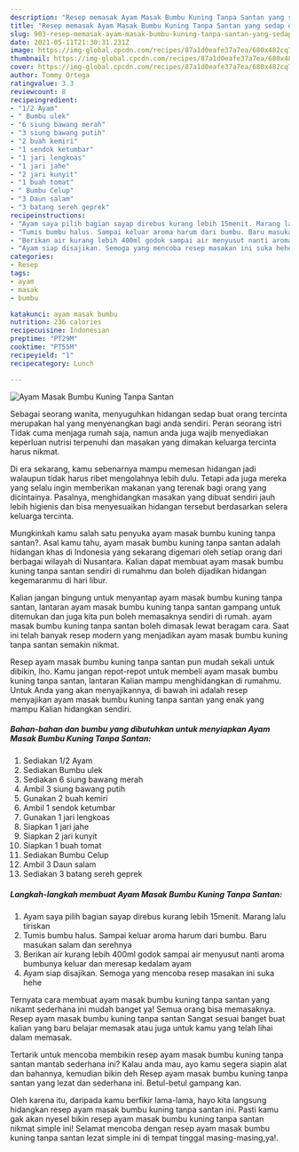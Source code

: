 ```yaml
---
description: "Resep memasak Ayam Masak Bumbu Kuning Tanpa Santan yang sedap dan Mudah Dibuat"
title: "Resep memasak Ayam Masak Bumbu Kuning Tanpa Santan yang sedap dan Mudah Dibuat"
slug: 903-resep-memasak-ayam-masak-bumbu-kuning-tanpa-santan-yang-sedap-dan-mudah-dibuat
date: 2021-05-11T21:30:31.231Z
image: https://img-global.cpcdn.com/recipes/87a1d0eafe37a7ea/680x482cq70/ayam-masak-bumbu-kuning-tanpa-santan-foto-resep-utama.jpg
thumbnail: https://img-global.cpcdn.com/recipes/87a1d0eafe37a7ea/680x482cq70/ayam-masak-bumbu-kuning-tanpa-santan-foto-resep-utama.jpg
cover: https://img-global.cpcdn.com/recipes/87a1d0eafe37a7ea/680x482cq70/ayam-masak-bumbu-kuning-tanpa-santan-foto-resep-utama.jpg
author: Tommy Ortega
ratingvalue: 3.3
reviewcount: 8
recipeingredient:
- "1/2 Ayam"
- " Bumbu ulek"
- "6 siung bawang merah"
- "3 siung bawang putih"
- "2 buah kemiri"
- "1 sendok ketumbar"
- "1 jari lengkoas"
- "1 jari jahe"
- "2 jari kunyit"
- "1 buah tomat"
- " Bumbu Celup"
- "3 Daun salam"
- "3 batang sereh geprek"
recipeinstructions:
- "Ayam saya pilih bagian sayap direbus kurang lebih 15menit. Marang lalu tiriskan"
- "Tumis bumbu halus. Sampai keluar aroma harum dari bumbu. Baru masukan salam dan serehnya"
- "Berikan air kurang lebih 400ml godok sampai air menyusut nanti aroma bumbunya keluar dan meresap kedalam ayam"
- "Ayam siap disajikan. Semoga yang mencoba resep masakan ini suka hehe"
categories:
- Resep
tags:
- ayam
- masak
- bumbu

katakunci: ayam masak bumbu 
nutrition: 236 calories
recipecuisine: Indonesian
preptime: "PT29M"
cooktime: "PT55M"
recipeyield: "1"
recipecategory: Lunch

---
```



![Ayam Masak Bumbu Kuning Tanpa Santan](https://img-global.cpcdn.com/recipes/87a1d0eafe37a7ea/680x482cq70/ayam-masak-bumbu-kuning-tanpa-santan-foto-resep-utama.jpg)

Sebagai seorang wanita, menyuguhkan hidangan sedap buat orang tercinta merupakan hal yang menyenangkan bagi anda sendiri. Peran seorang istri Tidak cuma menjaga rumah saja, namun anda juga wajib menyediakan keperluan nutrisi terpenuhi dan masakan yang dimakan keluarga tercinta harus nikmat.

Di era  sekarang, kamu sebenarnya mampu memesan hidangan jadi walaupun tidak harus ribet mengolahnya lebih dulu. Tetapi ada juga mereka yang selalu ingin memberikan makanan yang terenak bagi orang yang dicintainya. Pasalnya, menghidangkan masakan yang dibuat sendiri jauh lebih higienis dan bisa menyesuaikan hidangan tersebut berdasarkan selera keluarga tercinta. 



Mungkinkah kamu salah satu penyuka ayam masak bumbu kuning tanpa santan?. Asal kamu tahu, ayam masak bumbu kuning tanpa santan adalah hidangan khas di Indonesia yang sekarang digemari oleh setiap orang dari berbagai wilayah di Nusantara. Kalian dapat membuat ayam masak bumbu kuning tanpa santan sendiri di rumahmu dan boleh dijadikan hidangan kegemaranmu di hari libur.

Kalian jangan bingung untuk menyantap ayam masak bumbu kuning tanpa santan, lantaran ayam masak bumbu kuning tanpa santan gampang untuk ditemukan dan juga kita pun boleh memasaknya sendiri di rumah. ayam masak bumbu kuning tanpa santan boleh dimasak lewat beragam cara. Saat ini telah banyak resep modern yang menjadikan ayam masak bumbu kuning tanpa santan semakin nikmat.

Resep ayam masak bumbu kuning tanpa santan pun mudah sekali untuk dibikin, lho. Kamu jangan repot-repot untuk membeli ayam masak bumbu kuning tanpa santan, lantaran Kalian mampu menghidangkan di rumahmu. Untuk Anda yang akan menyajikannya, di bawah ini adalah resep menyajikan ayam masak bumbu kuning tanpa santan yang enak yang mampu Kalian hidangkan sendiri.

<!--inarticleads1-->

##### Bahan-bahan dan bumbu yang dibutuhkan untuk menyiapkan Ayam Masak Bumbu Kuning Tanpa Santan:

1. Sediakan 1/2 Ayam
1. Sediakan  Bumbu ulek
1. Sediakan 6 siung bawang merah
1. Ambil 3 siung bawang putih
1. Gunakan 2 buah kemiri
1. Ambil 1 sendok ketumbar
1. Gunakan 1 jari lengkoas
1. Siapkan 1 jari jahe
1. Siapkan 2 jari kunyit
1. Siapkan 1 buah tomat
1. Sediakan  Bumbu Celup
1. Ambil 3 Daun salam
1. Sediakan 3 batang sereh geprek




<!--inarticleads2-->

##### Langkah-langkah membuat Ayam Masak Bumbu Kuning Tanpa Santan:

1. Ayam saya pilih bagian sayap direbus kurang lebih 15menit. Marang lalu tiriskan
1. Tumis bumbu halus. Sampai keluar aroma harum dari bumbu. Baru masukan salam dan serehnya
1. Berikan air kurang lebih 400ml godok sampai air menyusut nanti aroma bumbunya keluar dan meresap kedalam ayam
1. Ayam siap disajikan. Semoga yang mencoba resep masakan ini suka hehe




Ternyata cara membuat ayam masak bumbu kuning tanpa santan yang nikamt sederhana ini mudah banget ya! Semua orang bisa memasaknya. Resep ayam masak bumbu kuning tanpa santan Sangat sesuai banget buat kalian yang baru belajar memasak atau juga untuk kamu yang telah lihai dalam memasak.

Tertarik untuk mencoba membikin resep ayam masak bumbu kuning tanpa santan mantab sederhana ini? Kalau anda mau, ayo kamu segera siapin alat dan bahannya, kemudian bikin deh Resep ayam masak bumbu kuning tanpa santan yang lezat dan sederhana ini. Betul-betul gampang kan. 

Oleh karena itu, daripada kamu berfikir lama-lama, hayo kita langsung hidangkan resep ayam masak bumbu kuning tanpa santan ini. Pasti kamu gak akan nyesel bikin resep ayam masak bumbu kuning tanpa santan nikmat simple ini! Selamat mencoba dengan resep ayam masak bumbu kuning tanpa santan lezat simple ini di tempat tinggal masing-masing,ya!.


